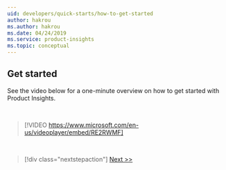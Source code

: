 ```yaml
---
uid: developers/quick-starts/how-to-get-started
author: hakrou
ms.author: hakrou
ms.date: 04/24/2019
ms.service: product-insights
ms.topic: conceptual
---
```


## <a id="how_start"></a>Get started

See the video below for a one-minute overview on how to get started with Product Insights.

<br/>

> [!VIDEO https://www.microsoft.com/en-us/videoplayer/embed/RE2RWMF]

<br/>

> [!div class="nextstepaction"]
> [Next >>](1_view-signals.md)
